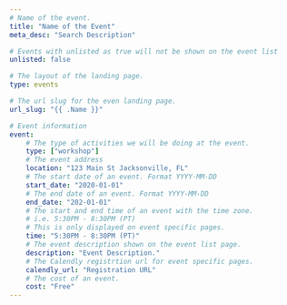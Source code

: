 ```yaml
---
# Name of the event.
title: "Name of the Event"
meta_desc: "Search Description"

# Events with unlisted as true will not be shown on the event list
unlisted: false

# The layout of the landing page.
type: events

# The url slug for the even landing page.
url_slug: "{{ .Name }}"

# Event information
event:
    # The type of activities we will be doing at the event.
    type: ["workshop"]
    # The event address
    location: "123 Main St Jacksonville, FL"
    # The start date of an event. Format YYYY-MM-DD
    start_date: "2020-01-01"
    # The end date of an event. Format YYYY-MM-DD
    end_date: "202-01-01"
    # The start and end time of an event with the time zone.
    # i.e. 5:30PM - 8:30PM (PT)
    # This is only displayed on event specific pages.
    time: "5:30PM - 8:30PM (PT)"
    # The event description shown on the event list page.
    description: "Event Description."
    # The Calendly registrtion url for event specific pages.
    calendly_url: "Registration URL"
    # The cost of an event.
    cost: "Free"
---
```

